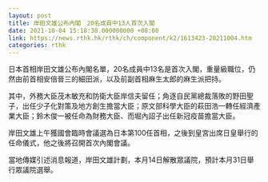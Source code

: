 ```yaml
---
layout: post
title: 岸田文雄公布內閣　20名成員中13人首次入閣
date: 2021-10-04 15:18:38.000000000 +08:00
link: https://news.rthk.hk/rthk/ch/component/k2/1613423-20211004.htm
categories: rthk
---
```


日本首相岸田文雄公布內閣名單，20名成員中13名是首次入閣，重量級職位，仍然由前首相安倍晉三的細田派，以及前副首相麻生太郎的麻生派把持。

其中，外務大臣茂木敏充和防衛大臣岸信夫留任；角逐自民黨總裁落敗的野田聖子，出任少子化對策及地方創生擔當大臣；原文部科學大臣的萩田浩一轉任經濟產業大臣；鈴木俊一被任命為財務大臣、而堀內詔子出任新冠疫苗擔當大臣。

岸田文雄上午獲國會臨時會議選為日本第100任首相，之後到皇宮出席日皇舉行的任命儀式，他之後將召開首次內閣會議。

當地傳媒引述消息報道，岸田文雄計劃，本月14日解散眾議院，預計本月31日舉行眾議院選舉。
